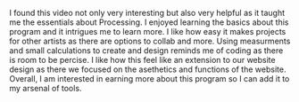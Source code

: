 I found this video not only very interesting but also very helpful as it taught me the essentials about Processing. I enjoyed learning the basics about this program and it intrigues me to learn more. I like how easy it makes projects for other artists as there are options to collab and more. 
Using measurments and small calculations to create and design reminds me of coding as there is room to be percise. I like how this feel like an extension to our website design as there we focused on the asethetics and functions of the website. Overall, I am interested in earning more about this program so I can add it to my arsenal of tools. 
